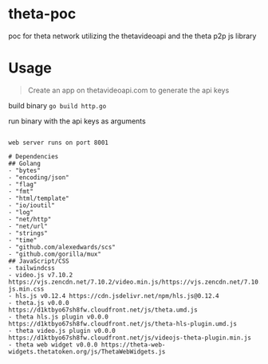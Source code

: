 # theta-poc
poc for theta network utilizing the thetavideoapi and the theta p2p js library

# Usage

> Create an app on thetavideoapi.com to generate the api keys

build binary
```go build http.go```

run binary with the api keys as arguments
```./http --api-id="{API Key}" --api-secret="{API Secret}"

web server runs on port 8001

# Dependencies
## Golang
- "bytes"
- "encoding/json"
- "flag"
- "fmt"
- "html/template"
- "io/ioutil"
- "log"
- "net/http"
- "net/url"
- "strings"
- "time"
- "github.com/alexedwards/scs"
- "github.com/gorilla/mux"
## JavaScript/CSS
- tailwindcss 
- video.js v7.10.2 https://vjs.zencdn.net/7.10.2/video.min.js/https://vjs.zencdn.net/7.10.2/video-js.min.css
- hls.js v0.12.4 https://cdn.jsdelivr.net/npm/hls.js@0.12.4
- theta.js v0.0.0 https://d1ktbyo67sh8fw.cloudfront.net/js/theta.umd.js
- theta hls.js plugin v0.0.0 https://d1ktbyo67sh8fw.cloudfront.net/js/theta-hls-plugin.umd.js
- theta video.js plugin v0.0.0 https://d1ktbyo67sh8fw.cloudfront.net/js/videojs-theta-plugin.min.js
- theta web widget v0.0.0 https://theta-web-widgets.thetatoken.org/js/ThetaWebWidgets.js
